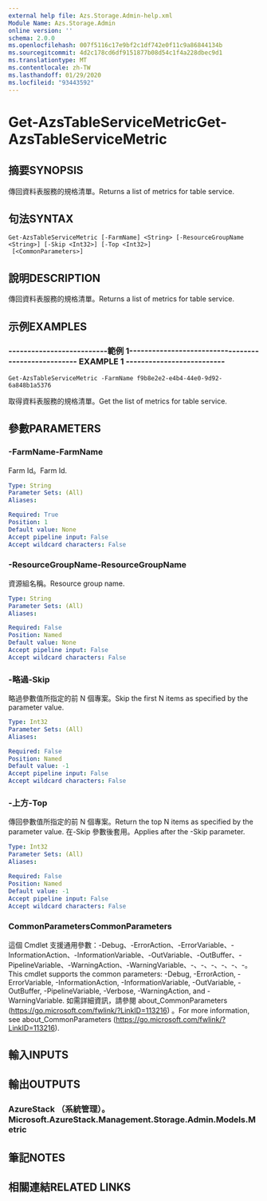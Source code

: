 ```yaml
---
external help file: Azs.Storage.Admin-help.xml
Module Name: Azs.Storage.Admin
online version: ''
schema: 2.0.0
ms.openlocfilehash: 007f5116c17e9bf2c1df742e0f11c9a86844134b
ms.sourcegitcommit: 4d2c178cd6df9151877b08d54c1f4a228dbec9d1
ms.translationtype: MT
ms.contentlocale: zh-TW
ms.lasthandoff: 01/29/2020
ms.locfileid: "93443592"
---
```

# <span data-ttu-id="7f063-101">Get-AzsTableServiceMetric</span><span class="sxs-lookup"><span data-stu-id="7f063-101">Get-AzsTableServiceMetric</span></span>

## <span data-ttu-id="7f063-102">摘要</span><span class="sxs-lookup"><span data-stu-id="7f063-102">SYNOPSIS</span></span>
<span data-ttu-id="7f063-103">傳回資料表服務的規格清單。</span><span class="sxs-lookup"><span data-stu-id="7f063-103">Returns a list of metrics for table service.</span></span>

## <span data-ttu-id="7f063-104">句法</span><span class="sxs-lookup"><span data-stu-id="7f063-104">SYNTAX</span></span>

```
Get-AzsTableServiceMetric [-FarmName] <String> [-ResourceGroupName <String>] [-Skip <Int32>] [-Top <Int32>]
 [<CommonParameters>]
```

## <span data-ttu-id="7f063-105">說明</span><span class="sxs-lookup"><span data-stu-id="7f063-105">DESCRIPTION</span></span>
<span data-ttu-id="7f063-106">傳回資料表服務的規格清單。</span><span class="sxs-lookup"><span data-stu-id="7f063-106">Returns a list of metrics for table service.</span></span>

## <span data-ttu-id="7f063-107">示例</span><span class="sxs-lookup"><span data-stu-id="7f063-107">EXAMPLES</span></span>

### <span data-ttu-id="7f063-108">--------------------------範例 1--------------------------</span><span class="sxs-lookup"><span data-stu-id="7f063-108">-------------------------- EXAMPLE 1 --------------------------</span></span>
```
Get-AzsTableServiceMetric -FarmName f9b8e2e2-e4b4-44e0-9d92-6a848b1a5376
```

<span data-ttu-id="7f063-109">取得資料表服務的規格清單。</span><span class="sxs-lookup"><span data-stu-id="7f063-109">Get the list of metrics for table service.</span></span>

## <span data-ttu-id="7f063-110">參數</span><span class="sxs-lookup"><span data-stu-id="7f063-110">PARAMETERS</span></span>

### <span data-ttu-id="7f063-111">-FarmName</span><span class="sxs-lookup"><span data-stu-id="7f063-111">-FarmName</span></span>
<span data-ttu-id="7f063-112">Farm Id。</span><span class="sxs-lookup"><span data-stu-id="7f063-112">Farm Id.</span></span>

```yaml
Type: String
Parameter Sets: (All)
Aliases: 

Required: True
Position: 1
Default value: None
Accept pipeline input: False
Accept wildcard characters: False
```

### <span data-ttu-id="7f063-113">-ResourceGroupName</span><span class="sxs-lookup"><span data-stu-id="7f063-113">-ResourceGroupName</span></span>
<span data-ttu-id="7f063-114">資源組名稱。</span><span class="sxs-lookup"><span data-stu-id="7f063-114">Resource group name.</span></span>

```yaml
Type: String
Parameter Sets: (All)
Aliases: 

Required: False
Position: Named
Default value: None
Accept pipeline input: False
Accept wildcard characters: False
```

### <span data-ttu-id="7f063-115">-略過</span><span class="sxs-lookup"><span data-stu-id="7f063-115">-Skip</span></span>
<span data-ttu-id="7f063-116">略過參數值所指定的前 N 個專案。</span><span class="sxs-lookup"><span data-stu-id="7f063-116">Skip the first N items as specified by the parameter value.</span></span>

```yaml
Type: Int32
Parameter Sets: (All)
Aliases: 

Required: False
Position: Named
Default value: -1
Accept pipeline input: False
Accept wildcard characters: False
```

### <span data-ttu-id="7f063-117">-上方</span><span class="sxs-lookup"><span data-stu-id="7f063-117">-Top</span></span>
<span data-ttu-id="7f063-118">傳回參數值所指定的前 N 個專案。</span><span class="sxs-lookup"><span data-stu-id="7f063-118">Return the top N items as specified by the parameter value.</span></span>
<span data-ttu-id="7f063-119">在-Skip 參數後套用。</span><span class="sxs-lookup"><span data-stu-id="7f063-119">Applies after the -Skip parameter.</span></span>

```yaml
Type: Int32
Parameter Sets: (All)
Aliases: 

Required: False
Position: Named
Default value: -1
Accept pipeline input: False
Accept wildcard characters: False
```

### <span data-ttu-id="7f063-120">CommonParameters</span><span class="sxs-lookup"><span data-stu-id="7f063-120">CommonParameters</span></span>
<span data-ttu-id="7f063-121">這個 Cmdlet 支援通用參數：-Debug、-ErrorAction、-ErrorVariable、-InformationAction、-InformationVariable、-OutVariable、-OutBuffer、-PipelineVariable、-WarningAction、-WarningVariable、-、-、-、-、-、-。</span><span class="sxs-lookup"><span data-stu-id="7f063-121">This cmdlet supports the common parameters: -Debug, -ErrorAction, -ErrorVariable, -InformationAction, -InformationVariable, -OutVariable, -OutBuffer, -PipelineVariable, -Verbose, -WarningAction, and -WarningVariable.</span></span> <span data-ttu-id="7f063-122">如需詳細資訊，請參閱 about_CommonParameters (https://go.microsoft.com/fwlink/?LinkID=113216) 。</span><span class="sxs-lookup"><span data-stu-id="7f063-122">For more information, see about_CommonParameters (https://go.microsoft.com/fwlink/?LinkID=113216).</span></span>

## <span data-ttu-id="7f063-123">輸入</span><span class="sxs-lookup"><span data-stu-id="7f063-123">INPUTS</span></span>

## <span data-ttu-id="7f063-124">輸出</span><span class="sxs-lookup"><span data-stu-id="7f063-124">OUTPUTS</span></span>

### <span data-ttu-id="7f063-125">AzureStack （系統管理）。</span><span class="sxs-lookup"><span data-stu-id="7f063-125">Microsoft.AzureStack.Management.Storage.Admin.Models.Metric</span></span>

## <span data-ttu-id="7f063-126">筆記</span><span class="sxs-lookup"><span data-stu-id="7f063-126">NOTES</span></span>

## <span data-ttu-id="7f063-127">相關連結</span><span class="sxs-lookup"><span data-stu-id="7f063-127">RELATED LINKS</span></span>

